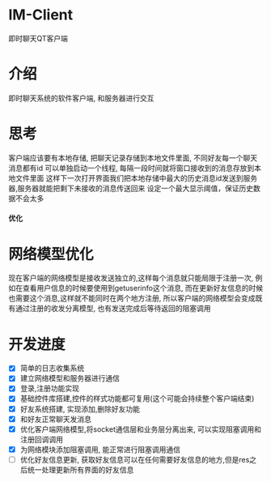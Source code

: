 # IM-Client
即时聊天QT客户端

# 介绍
即时聊天系统的软件客户端, 和服务器进行交互

# 思考
客户端应该要有本地存储, 把聊天记录存储到本地文件里面, 不同好友每一个聊天消息都有id
可以单独启动一个线程, 每隔一段时间就将窗口接收到的消息存放到本地文件里面
这样下一次打开界面我们把本地存储中最大的历史消息id发送到服务器,服务器就能把剩下未接收的消息传送回来
设定一个最大显示阈值，保证历史数据不会太多

#### 优化
# 网络模型优化
现在客户端的网络模型是接收发送独立的,这样每个消息就只能局限于注册一次,
例如在查看用户信息的时候要使用到getuserinfo这个消息,
而在更新好友信息的时候也需要这个消息,这样就不能同时在两个地方注册,
所以客户端的网络模型会变成既有通过注册的收发分离模型, 也有发送完成后等待返回的阻塞调用

# 开发进度
- [x] 简单的日志收集系统
- [x] 建立网络模型和服务器进行通信
- [x] 登录,注册功能实现
- [x] 基础控件库搭建,控件的样式功能都可复用(这个可能会持续整个客户端结束)
- [x] 好友系统搭建, 实现添加,删除好友功能
- [x] 和好友正常聊天发消息
- [x] 优化客户端网络模型,将socket通信层和业务层分离出来, 可以实现阻塞调用和注册回调调用
- [x] 为网络模块添加阻塞调用, 能正常进行阻塞调用通信
- [ ] 优化好友信息更新, 获取好友信息可以在任何需要好友信息的地方,但是res之后统一处理更新所有界面的好友信息
